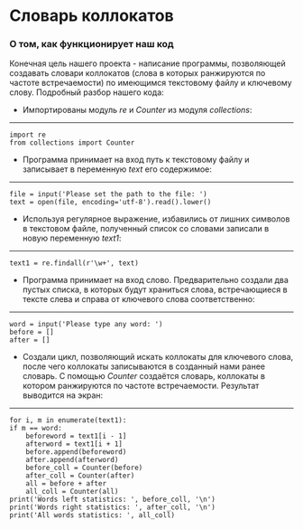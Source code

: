# Cловарь коллокатов
### О том, как функционирует наш код
Конечная цель нашего проекта - написание программы, позволяющей создавать словари коллокатов (слова в которых ранжируются по частоте встречаемости) по имеющимся текстовому файлу и ключевому слову. Подробный разбор нашего кода:
* Импортированы модуль *re* и *Counter*  из модуля *collections*:
***
    import re
    from collections import Counter

* Программа принимает на вход путь к текстовому файлу и записывает в переменную *text* его содержимое:
***
    file = input('Please set the path to the file: ')
    text = open(file, encoding='utf-8').read().lower()
    
* Используя регулярное выражение, избавились от лишних символов в текстовом файле, полученный список со словами записали в новую переменную *text1*:
***
    text1 = re.findall(r'\w+', text)

* Программа принимает на вход слово. Предварительно создали два пустых списка, в которых будут храниться слова, встречающиеся в тексте слева и справа от ключевого слова соответственно:
***
    word = input('Please type any word: ')
    before = []
    after = []
    
* Создали цикл, позволяющий искать коллокаты для ключевого слова, после чего коллокаты записываются в созданный нами ранее словарь. С помощью *Counter* создаётся словарь, коллокаты в котором ранжируются по частоте встречаемости. Результат выводится на экран:
***
    for i, m in enumerate(text1):
    if m == word:
        beforeword = text1[i - 1]
        afterword = text1[i + 1]
        before.append(beforeword)
        after.append(afterword)
        before_coll = Counter(before)
        after_coll = Counter(after)
        all = before + after
        all_coll = Counter(all)
    print('Words left statistics: ', before_coll, '\n')
    print('Words right statistics: ', after_coll, '\n')
    print('All words statistics: ', all_coll)

